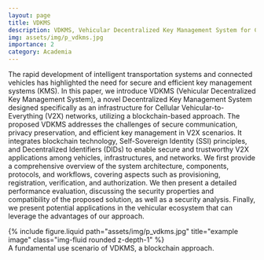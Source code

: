 ```yaml
---
layout: page
title: VDKMS
description: VDKMS, Vehicular Decentralized Key Management System for Cellular Vehicular-to-Everything Networks
img: assets/img/p_vdkms.jpg
importance: 2
category: Academia
---
```


The rapid development of intelligent transportation systems and connected vehicles has highlighted the need for secure and efficient key management systems (KMS). In this paper, we introduce VDKMS (Vehicular Decentralized Key Management System), a novel Decentralized Key Management System designed specifically as an infrastructure for Cellular Vehicular-to-Everything (V2X) networks, utilizing a blockchain-based approach. The proposed VDKMS addresses the challenges of secure communication, privacy preservation, and efficient key management in V2X scenarios. It integrates blockchain technology, Self-Sovereign Identity (SSI) principles, and Decentralized Identifiers (DIDs) to enable secure and trustworthy V2X applications among vehicles, infrastructures, and networks. We first provide a comprehensive overview of the system architecture, components, protocols, and workflows, covering aspects such as provisioning, registration, verification, and authorization. We then present a detailed performance evaluation, discussing the security properties and compatibility of the proposed solution, as well as a security analysis. Finally, we present potential applications in the vehicular ecosystem that can leverage the advantages of our approach.

<div class="row">
    <div class="col-sm mt-3 mt-md-0">
        {% include figure.liquid path="assets/img/p_vdkms.jpg" title="example image" class="img-fluid rounded z-depth-1" %}
    </div>
</div>
<div class="caption">
    A fundamental use scenario of VDKMS, a blockchain approach. 
</div>
